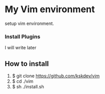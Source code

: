 # My Vim environment
setup vim environment.

### Install Plugins
I will write later

## How to install
1. $ git clone https://github.com/kskdev/vim
2. $ cd ./vim
3. $ sh ./install.sh
